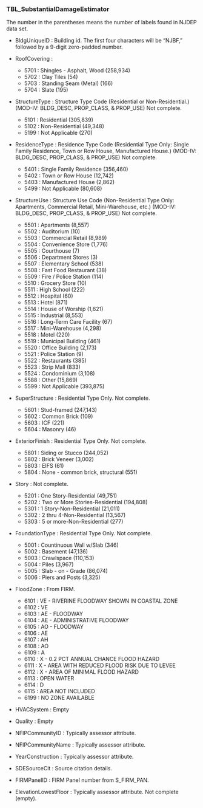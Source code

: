 ### TBL_SubstantialDamageEstimator
The number in the parentheses means the number of labels found in NJDEP data set.

* BldgUniqueID : Building id. The first four characters will be “NJBF,” followed by a 9-digit zero-padded number.

* RoofCovering : 
    - 5701 : Shingles - Asphalt, Wood (258,934)
    - 5702 : Clay Tiles               (54)
    - 5703 : Standing Seam (Metal)    (166)
    - 5704 : Slate                    (195)

* StructureType : Structure Type Code (Residential or Non-Residential.) (MOD-IV: BLDG_DESC, PROP_CLASS, & PROP_USE) Not complete.
    - 5101 : Residential     (305,839)
    - 5102 : Non-Residential (49,348)
    - 5199 : Not Applicable  (270)

* ResidenceType : Residence Type Code (Residential Type Only: Single Family Residence, Town or Row House, Manufactured House.) (MOD-IV: BLDG_DESC, PROP_CLASS, & PROP_USE) Not complete.
    - 5401 : Single Family Residence (356,460)
    - 5402 : Town or Row House       (12,742)
    - 5403 : Manufactured House      (2,862)
    - 5499 : Not Applicable          (80,608)

* StructureUse : Structure Use Code (Non-Residential Type Only: Apartments, Commercial Retail, Mini-Warehouse, etc.) (MOD-IV: BLDG_DESC, PROP_CLASS, & PROP_USE) Not complete.
    - 5501 : Apartments              (8,557)
    - 5502 : Auditorium              (10)
    - 5503 : Commercial Retail       (8,989)
    - 5504 : Convenience Store       (1,776)
    - 5505 : Courthouse              (7)
    - 5506 : Department Stores       (3)
    - 5507 : Elementary School       (538)
    - 5508 : Fast Food Restaurant    (38)
    - 5509 : Fire / Police Station   (114)
    - 5510 : Grocery Store           (10)
    - 5511 : High School             (222)
    - 5512 : Hospital                (60)
    - 5513 : Hotel                   (871)
    - 5514 : House of Worship        (1,621)
    - 5515 : Industrial              (8,553)
    - 5516 : Long-Term Care Facility (67)
    - 5517 : Mini-Warehouse          (4,298)
    - 5518 : Motel                   (220)
    - 5519 : Municipal Building      (461)
    - 5520 : Office Building         (2,173)
    - 5521 : Police Station          (9)
    - 5522 : Restaurants             (385)
    - 5523 : Strip Mall              (833)
    - 5524 : Condominium             (3,108)
    - 5588 : Other                   (15,869)
    - 5599 : Not Applicable          (393,875)

* SuperStructure : Residential Type Only. Not complete.
    - 5601 : Stud-framed    (247,143)
    - 5602 : Common Brick   (109)
    - 5603 : ICF            (221)
    - 5604 : Masonry        (46)

* ExteriorFinish : Residential Type Only. Not complete.
    - 5801 : Siding or Stucco                  (244,052)
    - 5802 : Brick Veneer                      (3,002)
    - 5803 : EIFS                              (61)
    - 5804 : None - common brick, structural   (551)

* Story : Not complete.
    - 5201 : One Story-Residential             (49,751)
    - 5202 : Two or More Stories-Residential   (194,808)
    - 5301 : 1 Story-Non-Residential           (21,011)
    - 5302 : 2 thru 4-Non-Residential          (13,567)
    - 5303 : 5 or more-Non-Residential         (277)

* FoundationType : Residential Type Only. Not complete.
    - 5001 : Countinuous Wall w/Slab         (346)
    - 5002 : Basement                        (47,136)
    - 5003 : Crawlspace                      (110,153)
    - 5004 : Piles                           (3,967)
    - 5005 : Slab - on - Grade               (86,074)
    - 5006 : Piers and Posts                 (3,325)

* FloodZone : From FIRM. 
    - 6101 : VE - RIVERINE FLOODWAY SHOWN IN COASTAL ZONE
    - 6102 : VE
    - 6103 : AE - FLOODWAY
    - 6104 : AE - ADMINISTRATIVE FLOODWAY
    - 6105 : AO - FLOODWAY
    - 6106 : AE
    - 6107 : AH
    - 6108 : AO
    - 6109 : A
    - 6110 : X - 0.2 PCT ANNUAL CHANCE FLOOD HAZARD
    - 6111 : X - AREA WITH REDUCED FLOOD RISK DUE TO LEVEE
    - 6112 : X - AREA OF MINIMAL FLOOD HAZARD
    - 6113 : OPEN WATER
    - 6114 : D
    - 6115 : AREA NOT INCLUDED
    - 6199 : NO ZONE AVAILABLE

* HVACSystem : Empty

* Quality : Empty

* NFIPCommunityID : Typically assessor attribute. 

* NFIPCommunityName : Typically assessor attribute. 

* YearConstruction : Typically assessor attribute. 

* SDESourceCit : Source citation details. 

* FIRMPanelID : FIRM Panel number from S_FIRM_PAN. 

* ElevationLowestFloor : Typically assessor attribute. Not complete (empty).